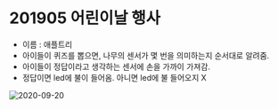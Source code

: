 # 201905 어린이날 행사
- 이름 : 애플트리
- 아이들이 퀴즈를 뽑으면, 나무의 센서가 몇 번을 의미하는지 순서대로 알려줌.
- 아이들이 정답이라고 생각하는 센서에 손을 가까이 가져감.
- 정답이면 led에 불이 들어옴. 아니면 led에 불 들어오지 X

![2020-09-20](https://user-images.githubusercontent.com/41281681/93686298-49794200-faf0-11ea-8133-8a2174890971.png)
